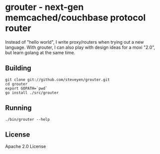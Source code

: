 grouter - next-gen memcached/couchbase protocol router
======================================================

Instead of "hello world", I write proxy/routers when trying out a new
language.  With grouter, I can also play with design ideas for a moxi
"2.0", but learn golang at the same time.

Building
--------

    git clone git://github.com/steveyen/grouter.git
    cd grouter
    export GOPATH=`pwd`
    go install ./src/grouter

Running
-------

    ./bin/grouter --help

License
-------

Apache 2.0 License

